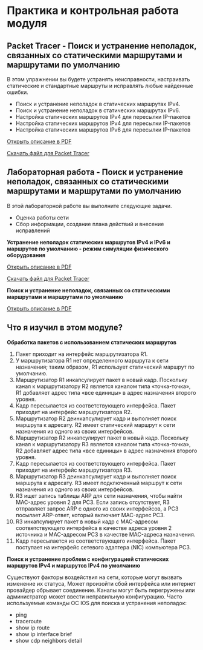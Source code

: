 # Практика и контрольная работа модуля

<!-- 16.3.1 -->
## Packet Tracer - Поиск и устранение неполадок, связанных со статическими маршрутами и маршрутами по умолчанию
В этом упражнении вы будете устранять неисправности, настраивать статические и стандартные маршруты и исправлять любые найденные ошибки.

- Поиск и устранение неполадок в статических маршрутах IPv4.
- Поиск и устранение неполадок в статических маршрутах IPv6.
- Настройка статических маршрутов IPv4 для пересылки IP-пакетов
- Настройка статических маршрутов IPv4 для пересылки IP-пакетов
- Настройка статических маршрутов IPv6 для пересылки IP-пакетов

[Открыть описание в PDF](./assets/16.3.1-packet-tracer---troubleshoot-static-and-default-routes_ru-RU.pdf)

[Скачать файл для Packet Tracer](./assets/16.3.1-packet-tracer---troubleshoot-static-and-default-routes_ru-RU.pka)

<!-- 16.3.2 -->
## Лабораторная работа - Поиск и устранение неполадок, связанных со статическими маршрутами и маршрутами по умолчанию
В этой лабораторной работе вы выполните следующие задачи.

- Оценка работы сети
- Сбор информации, создание плана действий и внесение исправлений

**Устранение неполадок статических маршрутов IPv4 и IPv6 и маршрутов по умолчанию - режим симуляции физического оборудования**

[Открыть описание в PDF](./assets/16.3.2-packet-tracer---troubleshoot-ipv4-and-ipv6-static-and-default-routes---physical-mode_ru-RU.pdf)

[Скачать файл для Packet Tracer](./assets/16.3.2-packet-tracer---troubleshoot-ipv4-and-ipv6-static-and-default-routes---physical-mode_ru-RU.pka)

**Поиск и устранение неполадок, связанных со статическими маршрутами и маршрутами по умолчанию**

[Открыть описание в PDF](./assets/16.3.2-lab---troubleshoot-ipv4-and-ipv6-static-and-default-routes_ru-RU.pdf)

<!-- 16.3.3 -->
## Что я изучил в этом модуле?
**Обработка пакетов с использованием статических маршрутов**

1. Пакет приходит на интерфейс маршрутизатора R1.
2. У маршрутизатора R1 нет определенного маршрута к сети назначения; таким образом, R1 использует статический маршрут по умолчанию.
3. Маршрутизатор R1 инкапсулирует пакет в новый кадр. Поскольку канал к маршрутизатору R2 является каналом типа «точка-точка», R1 добавляет адрес типа «все единицы» в адрес назначения второго уровня.
4. Кадр пересылается из соответствующего интерфейса. Пакет приходит на интерфейс маршрутизатора R2.
5. Маршрутизатор R2 деинкапсулирует кадр и выполняет поиск маршрута к адресату. R2 имеет статический маршрут к сети назначения из одного из своих интерфейсов.
6. Маршрутизатор R2 инкапсулирует пакет в новый кадр. Поскольку канал к маршрутизатору R3 является каналом типа «точка-точка», R2 добавляет адрес типа «все единицы» в адрес назначения второго уровня.
7. Кадр пересылается из соответствующего интерфейса. Пакет приходит на интерфейс маршрутизатора R3.
8. Маршрутизатор R3 деинкапсулирует кадр и выполняет поиск маршрута к адресату. R3 имеет подключенный маршрут к сети назначения из одного из своих интерфейсов.
9. R3 ищет запись таблицы ARP для сети назначения, чтобы найти MAC-адрес уровня 2 для PC3. Если запись отсутствует, R3 отправляет запрос ARP с одного из своих интерфейсов, а PC3 посылает ARP-ответ, который включает MAC-адрес PC3.
10. R3 инкапсулирует пакет в новый кадр с MAC-адресом соответствующего интерфейса в качестве адреса уровня 2 источника и MAC-адресом PC3 в качестве MAC-адреса назначения.
11. Кадр пересылается из соответствующего интерфейса. Пакет поступает на интерфейс сетевого адаптера (NIC) компьютера PC3.

**Поиск и устранение проблем с конфигурацией статических маршрутов IPv4 и маршрутов IPv4 по умолчанию**

Существуют факторы воздействия на сети, которые могут вызвать изменение их статуса, Может произойти сбой интерфейса или интернет провайдер обрывает соединение. Каналы могут быть перегружены или администратор может ввести неправильную конфигурацию. Часто используемые команды ОС IOS для поиска и устранения неполадок:
- ping
- traceroute
- show ip route
- show ip interface brief
- show cdp neighbors detail

<!-- 16.3.4
Контрольная работа модуля - Поиск и устранение неполадок, связанных со статическими маршрутами и маршрутами по умолчанию -->